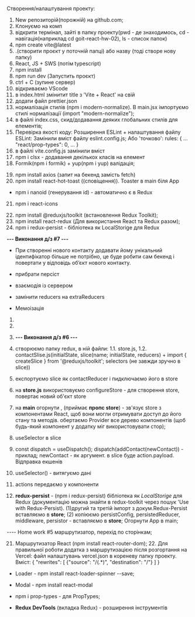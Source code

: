 Створення/налаштування проекту:

1. New репозиторій(порожній) на github.com;
2. Клонуємо на комп
3. відкрити термінал, зайті в папку проекту(pwd - де знаходимось, cd -
   навігація(наприклад cd goit-react-hw-02), ls - список папок)
4. npm create vite@latest
5. .(створити проєкт у поточній папці) або назву (тоді створе нову папку)
6. React, JS + SWS (потім typescript)
7. npm install
8. npm run dev (Запустить проєкт)
9. ctrl + С (зупине сервер)
10. відкриваємо VScode
11. в index.html змінитит title з 'Vite + React' на свій
12. додати файл prettier.json
13. нормалізація стилів (npm i modern-normalize). В main.jsx імпортуємо стилі
    нормалізації (import "modern-normalize");
14. в файлі index.css, скид/додавання деяких глобальних стилів для елементів;
15. Перевірка якості коду: Розширення ESLint + налаштування файлу ESLint: Замінили вміст файлу eslint.config.js; Або 'точково':
    <!-- ''' -->
    rules: {
    ...
    "react/prop-types": 0,
    ...
    }
    <!-- ''' -->
16. в файлі vite.config.js замінили вміст
17. npm i clsx - додавання декількох класів на елемент
18. Formik(npm i formik) + yup(npm i yup) валідація;
<!--  -->
19. npm install axios (запит на бекенд замість fetch)
20. npm install react-hot-toast ((сповіщення)). Toaster в main біля App

- npm i nanoid (генерування id) - автоматично є в Redux

21. npm i react-icons

<!-- Redux -->

22. npm install @reduxjs/toolkit (встановлення Redux Toolkit);
23. npm install react-redux (Для використання React та Redux разом);
24. npm i redux-persist - бібліотека як LocalStorige для Redux

**--- Виконання д/з #7 ---**

- При створенні нового контакту додавати йому унікальний ідентифікатор більше не потрібно, це буде робити сам бекенд і повертати у відповідь об’єкт нового контакту.

- прибрати персіст
- взаємодія із сервером
- замінити reducers на extraReducers
- Мемоізація

1.
2.
3. **--- Виконання д/з #6 ---**

4. створюємо папку redux, в ній файли:
   1.1. store.js,
   1.2. contactSlise.js(initialState, slice(name; initialState,
   reducers) + import { createSlice } from '@reduxjs/toolkit'; selectors (не завжди зручно в slice))
5. експортуємо slice як contactReducer і пидключаємо його в store
6. на **store.js** використовуємо configureStore - для створення store, повертає новий
   об'єкт store
7. на **main** огорнути <Provider store={store}>, (приймає **пропс store**) - зв'язує store з компонентами React, щоб вони могли отримувати доступ до його стану та методів. обертаємо Provider все дерево компонентів (щоб будь-який компонент у додатку міг використовувати стор);
8. useSelector в slice
9. const dispatch = useDispatch(); dispatch(addContact(newContact)) - приклад; newContact - як аргумент. в slice буде action.payload. Відправка екшенів
10. useSelector() - витягуємо дані
11. actions передаємо у компоненти
12. **redux-persist** - (npm i redux-persist) бібліотека як _LocalStorige_
    для Redux (документацію можна знайти в redux-toolkit через пошук 'Use with
    Redux-Persist). (1)другий та третій імпорт з докум.Redux-Persist вставляємо в
    **store**; (2) копіюємо persistConfig, persistedReducer, middleware, persistor -
    вставляємо в **store**; Огорнути App в main; <PersistGate loading={null} persistor={persistor}><App/></PersistGate>

---- Home work #5 маршрутизатор, перехід по сторінкам;

21. Маршрутизатор React (npm install react-router-dom); 22. Для правильної роботи додатка з маршрутизацією після розгортання на Vercel: файл налаштувань vercel.json в кореневу папку проекту. Вміст:
    {
    "rewrites": [
    {"source": "/(.*)", "destination": "/"}
    ]
    }

   <!--  ------>

- Loader - npm install react-loader-spinner --save;
- Modal - npm install react-modal
- npm i prop-types - для PropTypes;

- **Redux DevTools** (вкладка Redux) - розширення інструментів
